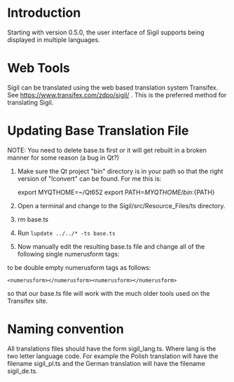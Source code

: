 Introduction
============

Starting with version 0.5.0, the user interface of Sigil supports being
displayed in multiple languages.


Web Tools
=========

Sigil can be translated using the web based translation system Transifex. See
https://www.transifex.com/zdpo/sigil/ . This is the preferred method for
translating Sigil.


Updating Base Translation File
==============================

NOTE: You need to delete base.ts first or it will get rebuilt in a broken 
manner for some reason (a bug in Qt?)

1. Make sure the Qt project "bin" directory is in your path so that
the right version of "lconvert" can be found. For me this is:

   export MYQTHOME=~/Qt652
   export PATH=${MYQTHOME}/bin:${PATH}

2. Open a terminal and change to the Sigil/src/Resource_Files/ts directory.

3. rm base.ts

4. Run `lupdate ../../* -ts base.ts`

5. Now manually edit the resulting base.ts file and change all of the 
following single numerusform tags:

    <numerusform></numerusform>

to be double empty numerusform tags as follows:

    <numerusform></numerusform><numerusform></numerusform>

so that our base.ts file will work with the much older tools used
on the Transifex site.



Naming convention
=================

All translations files should have the form sigil_lang.ts. Where lang is the
two letter language code. For example the Polish translation will have the
filename sigil_pl.ts and the German translation will have the filename
sigil_de.ts.
